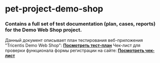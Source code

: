 # pet-project-demo-shop
### Contains a full set of test documentation (plan, cases, reports) for the Demo Web Shop project.
Данный документ описывает план тестирования веб-приложения "Tricentis Demo Web Shop":
**[Посмотреть тест-план](Test-plan.md)**
Чек-лист для проверки функционала формы регистрации на сайте: 
**[Посмотреть чек-лист](Reg_check-list.md)**
